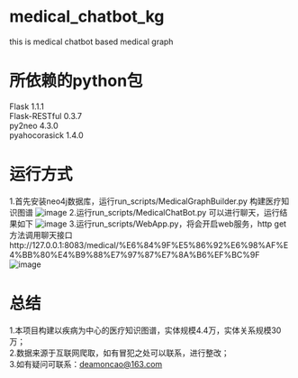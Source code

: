 # medical_chatbot_kg
this is medical chatbot based medical graph

# 所依赖的python包
Flask                       1.1.1  
Flask-RESTful               0.3.7  
py2neo                      4.3.0  
pyahocorasick               1.4.0  

# 运行方式
1.首先安装neo4j数据库，运行run_scripts/MedicalGraphBuilder.py  构建医疗知识图谱
![image](https://github.com/pengcao/medical_chatbot_kg/blob/master/result/01.medical_graph-08.png)
2.运行run_scripts/MedicalChatBot.py  可以进行聊天，运行结果如下
![image](https://github.com/pengcao/medical_chatbot_kg/blob/master/result/01.medical_graph-09.png)
3.运行run_scripts/WebApp.py，将会开启web服务，http get方法调用聊天接口http://127.0.0.1:8083/medical/%E6%84%9F%E5%86%92%E6%98%AF%E4%BB%80%E4%B9%88%E7%97%87%E7%8A%B6%EF%BC%9F
![image](https://github.com/pengcao/medical_chatbot_kg/blob/master/result/01.medical_graph-10.png)

# 总结
1.本项目构建以疾病为中心的医疗知识图谱，实体规模4.4万，实体关系规模30万；   
2.数据来源于互联网爬取，如有冒犯之处可以联系，进行整改；   
3.如有疑问可联系：deamoncao@163.com   



